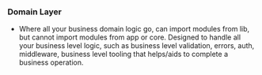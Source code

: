 ### Domain Layer

- Where all your business domain logic go, can import modules from lib, but cannot import modules from app or core. Designed to handle all your business level logic, such as business level validation, errors, auth, middleware, business level tooling that helps/aids to complete a business operation.
